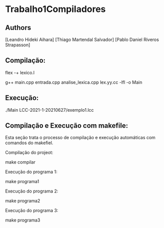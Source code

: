 # Trabalho1Compiladores

## Authors

[Leandro Hideki Aihara]
[Thiago Martendal Salvador]
[Pablo Daniel Riveros Strapasson]

## Compilação:

flex -+ lexico.l

g++ main.cpp entrada.cpp analise_lexica.cpp lex.yy.cc -lfl -o Main

## Execução:

./Main LCC-2021-1-20210627/exemplo1.lcc

## Compilação e Execução com makefile:

Esta seção trata o processo de compilação e execução automáticas com comandos do makefiel.

Compilação do projeot:

make compilar

Execução do programa 1:

make programa1

Execução do programa 2:

make programa2

Execução do programa 3:

make programa3
